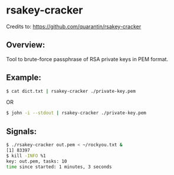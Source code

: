 # rsakey-cracker
Credits to: https://github.com/quarantin/rsakey-cracker

## Overview:
Tool to brute-force passphrase of RSA private keys in PEM format.

## Example:

```bash
$ cat dict.txt | rsakey-cracker ./private-key.pem
```

OR

```bash
$ john -i --stdout | rsakey-cracker ./private-key.pem
```

## Signals:
```bash
$ ./rsakey-cracker out.pem < ~/rockyou.txt &
[1] 83397
$ kill -INFO %1
key: out.pem, tasks: 10
time since started: 1 minutes, 3 seconds
```

